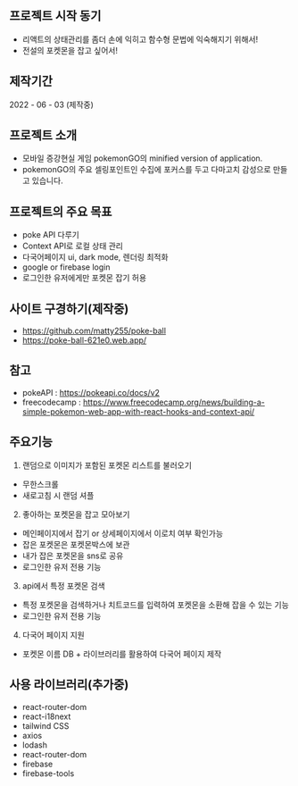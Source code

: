 ## 프로젝트 시작 동기
- 리액트의 상태관리를 좀더 손에 익히고 함수형 문법에 익숙해지기 위해서!
- 전설의 포켓몬을 잡고 싶어서!

## 제작기간
2022 - 06 - 03 (제작중)

## 프로젝트 소개
- 모바일 증강현실 게임 pokemonGO의 minified version of application.
- pokemonGO의 주요 셀링포인트인 수집에 포커스를 두고 다마고치 감성으로 만들고 있습니다.

## 프로젝트의 주요 목표
- poke API 다루기
- Context API로 로컬 상태 관리
- 다국어페이지 ui, dark mode, 렌더링 최적화
- google or firebase login
- 로그인한 유저에게만 포켓몬 잡기 허용

## 사이트 구경하기(제작중)
- https://github.com/matty255/poke-ball
- https://poke-ball-621e0.web.app/

## 참고
- pokeAPI : https://pokeapi.co/docs/v2
- freecodecamp : https://www.freecodecamp.org/news/building-a-simple-pokemon-web-app-with-react-hooks-and-context-api/

## 주요기능
1. 랜덤으로 이미지가 포함된 포켓몬 리스트를 불러오기
  - 무한스크롤
  - 새로고침 시 랜덤 셔플

2. 좋아하는 포켓몬을 잡고 모아보기
  - 메인페이지에서 잡기 or 상세페이지에서 이로치 여부 확인가능
  - 잡은 포켓몬은 포켓몬박스에 보관
  - 내가 잡은 포켓몬을 sns로 공유
  - 로그인한 유저 전용 기능

3. api에서 특정 포켓몬 검색
  - 특정 포켓몬을 검색하거나 치트코드를 입력하여 포켓몬을 소환해 잡을 수 있는 기능
  - 로그인한 유저 전용 기능
 
4. 다국어 페이지 지원
  - 포켓몬 이름 DB + 라이브러리를 활용하여 다국어 페이지 제작

## 사용 라이브러리(추가중)
- react-router-dom
- react-i18next
- tailwind CSS
- axios
- lodash
- react-router-dom
- firebase
- firebase-tools
